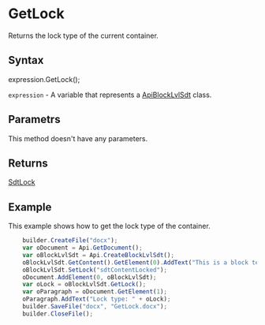 # GetLock

Returns the lock type of the current container.

## Syntax

expression.GetLock();

`expression` - A variable that represents a [ApiBlockLvlSdt](../ApiBlockLvlSdt.md) class.

## Parametrs

This method doesn't have any parameters.

## Returns

[SdtLock](../../../Enumerations/SdtLock.md)

## Example

This example shows how to get the lock type of the container.

```javascript
	builder.CreateFile("docx");
	var oDocument = Api.GetDocument();
	var oBlockLvlSdt = Api.CreateBlockLvlSdt();
	oBlockLvlSdt.GetContent().GetElement(0).AddText("This is a block text content control with the content lock set to it.");
	oBlockLvlSdt.SetLock("sdtContentLocked");
	oDocument.AddElement(0, oBlockLvlSdt);
	var oLock = oBlockLvlSdt.GetLock();
	var oParagraph = oDocument.GetElement(1);
	oParagraph.AddText("Lock type: " + oLock);
	builder.SaveFile("docx", "GetLock.docx");
	builder.CloseFile();
```